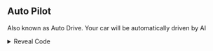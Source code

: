 ## Auto Pilot

Also known as Auto Drive. Your car will be automatically driven by AI

<details>
<summary>Reveal Code</summary>

```powerpc
C203D2F8 00000002
38000001 9803028C
8863028C 00000000
```
</details>